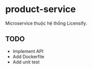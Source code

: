# product-service

Microservice thuộc hệ thống Licensify.

## TODO
- Implement API
- Add Dockerfile
- Add unit test
